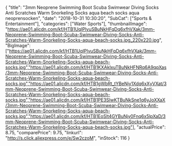{
	"title": "3mm Neoprene Swimming Boot Scuba Swimwear Diving Socks Anti Scratches Warm Snorkeling Socks aqua beach socks aqua neoprensocken",
	"date": "2018-10-31 10:30:20",
	"SubCat": ["Sports & Entertainment"],
	"categories": ["Water Sports"],
	"thumbnailImage": "https://ae01.alicdn.com/kf/HTB1UqIPlvuSBuNkHFqDq6xfhVXak/3mm-Neoprene-Swimming-Boot-Scuba-Swimwear-Diving-Socks-Anti-Scratches-Warm-Snorkeling-Socks-aqua-beach-socks.jpg_220x220.jpg",
	"BigImage": ["https://ae01.alicdn.com/kf/HTB1UqIPlvuSBuNkHFqDq6xfhVXak/3mm-Neoprene-Swimming-Boot-Scuba-Swimwear-Diving-Socks-Anti-Scratches-Warm-Snorkeling-Socks-aqua-beach-socks.jpg","https://ae01.alicdn.com/kf/HTB1KXAklxuTBuNkHFNRq6A9qpXas/3mm-Neoprene-Swimming-Boot-Scuba-Swimwear-Diving-Socks-Anti-Scratches-Warm-Snorkeling-Socks-aqua-beach-socks.jpg","https://ae01.alicdn.com/kf/HTB1gWbRt_tYBeNjy1Xdq6xXyVXat/3mm-Neoprene-Swimming-Boot-Scuba-Swimwear-Diving-Socks-Anti-Scratches-Warm-Snorkeling-Socks-aqua-beach-socks.jpg","https://ae01.alicdn.com/kf/HTB1PE3SlwKTBuNkSne1q6yJoXXaX/3mm-Neoprene-Swimming-Boot-Scuba-Swimwear-Diving-Socks-Anti-Scratches-Warm-Snorkeling-Socks-aqua-beach-socks.jpg","https://ae01.alicdn.com/kf/HTB1EoSlt4GYBuNjy0Fnq6x5lpXaD/3mm-Neoprene-Swimming-Boot-Scuba-Swimwear-Diving-Socks-Anti-Scratches-Warm-Snorkeling-Socks-aqua-beach-socks.jpg"],
	"actualPrice": 8.75,
	"comparePrice": 9.75,
	"linkurl": "http://s.click.aliexpress.com/e/Sw2czoM",
	"inStock": 116
}
